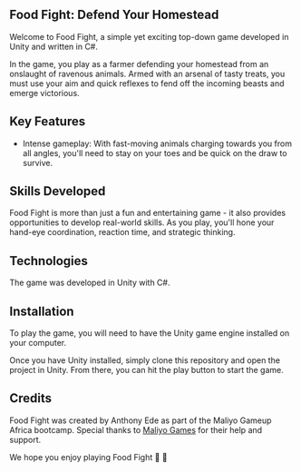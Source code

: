 ## Food Fight: Defend Your Homestead
Welcome to Food Fight, a simple yet exciting top-down game developed in Unity and written in C#.

In the game, you play as a farmer defending your homestead from an onslaught of ravenous animals. Armed with an arsenal of tasty treats, you must use your aim and quick reflexes to fend off the incoming beasts and emerge victorious.

## Key Features
- Intense gameplay: With fast-moving animals charging towards you from all angles, you'll need to stay on your toes and be quick on the draw to survive.

## Skills Developed
Food Fight is more than just a fun and entertaining game - it also provides opportunities to develop real-world skills. As you play, you'll hone your hand-eye coordination, reaction time, and strategic thinking.

## Technologies
The game was developed in Unity with C#.

## Installation
To play the game, you will need to have the Unity game engine installed on your computer.

Once you have Unity installed, simply clone this repository and open the project in Unity. From there, you can hit the play button to start the game.

## Credits
Food Fight was created by Anthony Ede as part of the Maliyo Gameup Africa bootcamp. Special thanks to [Maliyo Games](https://www.maliyo.com/) for their help and support.

We hope you enjoy playing Food Fight :pray: :raised_hands:
